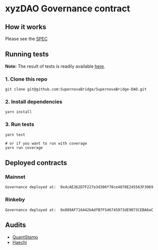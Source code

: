 # xyzDAO Governance contract

## How it works
Please see the [SPEC](./SPEC.md)

## Running tests
**Note:** The result of tests is readily available [here](./test-results.md).

### 1. Clone this repo
```shell
git clone git@github.com:SupernovaBridge/SupernovaBridge-DAO.git
```

### 2. Install dependencies
```shell
yarn install
```

### 3. Run tests
```shell
yarn test

# or if you want to run with coverage
yarn run coverage
```

## Deployed contracts
### Mainnet
```shell
Governance deployed at:  0x4cAE362D7F227e3d306f70ce4878E245563F3069
```
### Rinkeby
```shell
Governance deployed at:  0x889AF716442bAdfB7F546745973dE9073CEBA6aC
```

## Audits
- [QuantStamp](https://github.com/SupernovaBridge/SupernovaBridge-PM/blob/master/audits/Quantstamp-DAO.pdf)
- [Haechi](https://github.com/SupernovaBridge/SupernovaBridge-PM/blob/master/audits/HAECHI-DAO.pdf)
